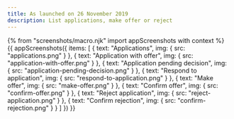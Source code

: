 ```yaml
---
title: As launched on 26 November 2019
description: List applications, make offer or reject
---
```

{% from "screenshots/macro.njk" import appScreenshots with context %}
{{ appScreenshots({
  items: [
    {
      text: "Applications",
      img: { src: "applications.png" }
    },
    {
      text: "Application with offer",
      img: { src: "application-with-offer.png" }
    },
    {
      text: "Application pending decision",
      img: { src: "application-pending-decision.png" }
    },
    {
      text: "Respond to application",
      img: { src: "respond-to-application.png" }
    },
    {
      text: "Make offer",
      img: { src: "make-offer.png" }
    },
    {
      text: "Confirm offer",
      img: { src: "confirm-offer.png" }
    },
    {
      text: "Reject application",
      img: { src: "reject-application.png" }
    },
    {
      text: "Confirm rejection",
      img: { src: "confirm-rejection.png" }
    }
  ]
}) }}

